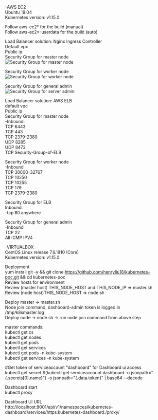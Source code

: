 -AWS EC2  
Ubuntu 18.04  
Kubernetes version: v1.15.0

Follow aws-ec2* for the build (manual)  
Follow aws-ec2*-userdata for the build (auto)  

Load Balancer solution: Nginx Ingress Controller  
Default vpc  
Public ip  
Security Group for master node  
![Security Group for master node](https://github.com/henryliu18/kubernetes-poc/raw/master/security-group-master.PNG)

Security Group for worker node  
![Security Group for worker node](https://github.com/henryliu18/kubernetes-poc/raw/master/security-group-worker.PNG)

Security Group for general admin  
![Security Group for server admin](https://github.com/henryliu18/kubernetes-poc/raw/master/security-group-serveradmin.PNG)

Load Balancer solution: AWS ELB  
default vpc  
Public ip  
Security Group for master node  
  -Inbound:  
    TCP 6443  
    TCP 443  
    TCP 2379-2380  
    UDP 8285  
    UDP 8472  
    TCP Security-Group-of-ELB  

Security Group for worker node  
  -Inbound  
    TCP 30000-32767  
    TCP 10250  
    TCP 10255  
    TCP 179  
    TCP 2379-2380  

Security Group for ELB  
  Inbound:  
    -tcp 80 anywhere  

Security Group for general admin  
  -Inbound  
    TCP 22  
    All ICMP IPV4  

-VIRTUALBOX  
CentOS Linux release 7.6.1810 (Core)  
Kubernetes version: v1.15.0  

Deployment  
yum install git -y  && git clone https://github.com/henryliu18/kubernetes-poc.git  && cd kubernetes-poc  
Review hosts for environment  
Review (master host) THIS_NODE_HOST and THIS_NODE_IP => master.sh  
Review (node host)THIS_NODE_HOST => node.sh  

Deploy master -> master.sh  
 Node join command, dashboard-admin token is logged in /tmp/k8smaster.log  
Deploy node -> node.sh -> run node join command from above step  

master commands:  
kubectl get cs  
kubectl get nodes  
kubectl get pods  
kubectl get services  
kubectl get pods -n kube-system  
kubectl get services -n kube-system  

#Get token of serviceaccount "dashboard" for Dashboard ui access  
kubectl get secret $(kubectl get serviceaccount dashboard -o jsonpath="{.secrets[0].name}") -o jsonpath="{.data.token}" | base64 --decode  

Dashboard start  
kubectl proxy  

Dashboard UI URL  
http://localhost:8001/api/v1/namespaces/kubernetes-dashboard/services/https:kubernetes-dashboard:/proxy/  
